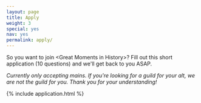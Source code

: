 ```yaml
---
layout: page
title: Apply
weight: 3
special: yes
nav: yes
permalink: apply/
---
```



So you want to join &lt;Great Moments in History&gt;? Fill out this short application (10 questions) and we'll get back to you ASAP.

*Currently only accepting mains. If you're looking for a guild for your alt, we are not the guild for you. Thank you for your understanding!*

{% include application.html %}